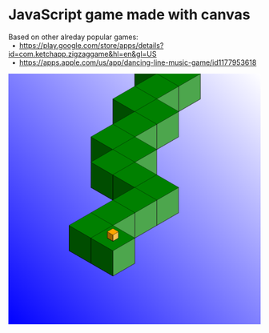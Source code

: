 # JavaScript game made with canvas

Based on other alreday popular games:  
&ensp;•&ensp;<https://play.google.com/store/apps/details?id=com.ketchapp.zigzaggame&hl=en&gl=US>  
&ensp;•&ensp;<https://apps.apple.com/us/app/dancing-line-music-game/id1177953618>  

![image info](./game.png)
